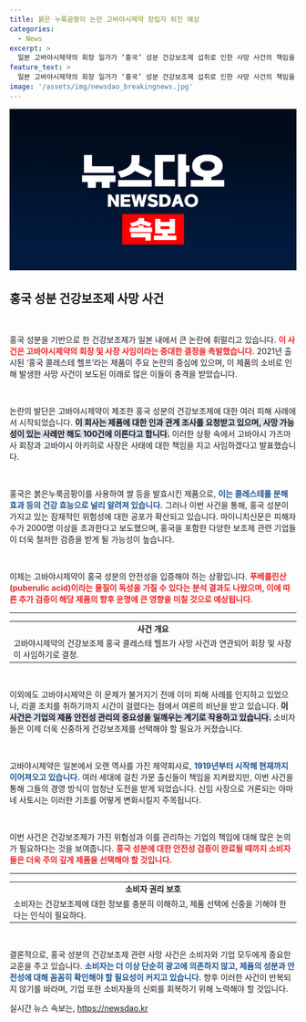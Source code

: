 ```yaml
---
title: 붉은 누룩곰팡이 논란 고바야시제약 창립자 퇴진 예상
categories:
  - News
excerpt: >
  일본 고바야시제약의 회장 일가가 ‘홍국’ 성분 건강보조제 섭취로 인한 사망 사건의 책임을 지고 사임합니다. 신임 사장에는 야마네 사토시 전무가 거론되며, 논란 속 피해 사례는 100명 이상으로 확인되었습니다.
feature_text: >
  일본 고바야시제약의 회장 일가가 ‘홍국’ 성분 건강보조제 섭취로 인한 사망 사건의 책임을 지고 사임합니다. 신임 사장에는 야마네 사토시 전무가 거론되며, 논란 속 피해 사례는 100명 이상으로 확인되었습니다.
image: '/assets/img/newsdao_breakingnews.jpg'
---
```


<p><img src="/assets/img/newsdao_breakingnews.jpg" alt="implanttips 속보" /></p>

<h2 data-ke-size="size26">홍국 성분 건강보조제 사망 사건</h2>

<p data-ke-size="size16">&nbsp;</p>

<p>홍국 성분을 기반으로 한 건강보조제가 일본 내에서 큰 논란에 휘말리고 있습니다. <b><span style="color: #ee2323;">이 사건은 고바야시제약의 회장 및 사장 사임이라는 중대한 결정을 촉발했습니다.</span></b> 2021년 출시된 ‘홍국 콜레스테 헬프’라는 제품이 주요 논란의 중심에 있으며, 이 제품의 소비로 인해 발생한 사망 사건이 보도된 이래로 많은 이들이 충격을 받았습니다.</p>

<p data-ke-size="size16">&nbsp;</p>

<p>논란의 발단은 고바야시제약이 제조한 홍국 성분의 건강보조제에 대한 여러 피해 사례에서 시작되었습니다. <b><span style="background-color: #21538527;">이 회사는 제품에 대한 인과 관계 조사를 요청받고 있으며, 사망 가능성이 있는 사례만 해도 100건에 이른다고 합니다.</span></b> 이러한 상황 속에서 고바야시 가즈마사 회장과 고바야시 아키히로 사장은 사태에 대한 책임을 지고 사임하겠다고 발표했습니다.</p>

<p data-ke-size="size16">&nbsp;</p>

<p>홍국은 붉은누룩곰팡이를 사용하여 쌀 등을 발효시킨 제품으로, <b><span style="color: #1a5490;">이는 콜레스테롤 분해 효과 등의 건강 효능으로 널리 알려져 있습니다.</span></b> 그러나 이번 사건을 통해, 홍국 성분이 가지고 있는 잠재적인 위험성에 대한 공포가 확산되고 있습니다. 마이니치신문은 피해자 수가 2000명 이상을 초과한다고 보도했으며, 홍국을 포함한 다양한 보조제 관련 기업들이 더욱 철저한 검증을 받게 될 가능성이 높습니다.</p>

<p data-ke-size="size16">&nbsp;</p>

<p>이제는 고바야시제약이 홍국 성분의 안전성을 입증해야 하는 상황입니다. <b><span style="color: #ee2323;">푸베룰린산(puberulic acid)이라는 물질이 독성을 가질 수 있다는 분석 결과도 나왔으며, 이에 따른 추가 검증이 해당 제품의 향후 운명에 큰 영향을 미칠 것으로 예상됩니다.</span></b></p>

<hr>

<table style="width: 100%; border-collapse: collapse; margin: 10px 0;">
    <tr>
        <td style="text-align: center; height: 17px;"><b>사건 개요</b></td>
    </tr>
    <tr>
        <td>고바야시제약의 건강보조제 홍국 콜레스테 헬프가 사망 사건과 연관되어 회장 및 사장이 사임하기로 결정.</td>
    </tr>
</table>

<p data-ke-size="size16">&nbsp;</p>

<p>이외에도 고바야시제약은 이 문제가 불거지기 전에 이미 피해 사례를 인지하고 있었으나, 리콜 조치를 취하기까지 시간이 걸렸다는 점에서 여론의 비난을 받고 있습니다. <b><span style="background-color: #21538527;">이 사건은 기업의 제품 안전성 관리의 중요성을 일깨우는 계기로 작용하고 있습니다.</span></b> 소비자들은 이제 더욱 신중하게 건강보조제를 선택해야 할 필요가 커졌습니다.</p>

<p data-ke-size="size16">&nbsp;</p>

<p>고바야시제약은 일본에서 오랜 역사를 가진 제약회사로, <b><span style="color: #1a5490;">1919년부터 시작해 현재까지 이어져오고 있습니다.</span></b> 여러 세대에 걸친 가문 출신들이 책임을 지켜왔지만, 이번 사건을 통해 그들의 경영 방식이 엄청난 도전을 받게 되었습니다. 신임 사장으로 거론되는 야마네 사토시는 이러한 기조를 어떻게 변화시킬지 주목됩니다. </p>

<p data-ke-size="size16">&nbsp;</p>

<p>이번 사건은 건강보조제가 가진 위험성과 이를 관리하는 기업의 책임에 대해 많은 논의가 필요하다는 것을 보여줍니다. <b><span style="color: #ee2323;">홍국 성분에 대한 안전성 검증이 완료될 때까지 소비자들은 더욱 주의 깊게 제품을 선택해야 할 것입니다.</span></b></p>

<hr>

<table style="width: 100%; border-collapse: collapse; margin: 10px 0;">
    <tr>
        <td style="text-align: center; height: 17px;"><b>소비자 권리 보호</b></td>
    </tr>
    <tr>
        <td>소비자는 건강보조제에 대한 정보를 충분히 이해하고, 제품 선택에 신중을 기해야 한다는 인식이 필요하다.</td>
    </tr>
</table>

<p data-ke-size="size16">&nbsp;</p>

<p>결론적으로, 홍국 성분의 건강보조제 관련 사망 사건은 소비자와 기업 모두에게 중요한 교훈을 주고 있습니다. <b><span style="color: #1a5490;">소비자는 더 이상 단순히 광고에 의존하지 않고, 제품의 성분과 안전성에 대해 꼼꼼히 확인해야 할 필요성이 커지고 있습니다.</span></b> 향후 이러한 사건이 반복되지 않기를 바라며, 기업 또한 소비자들의 신뢰를 회복하기 위해 노력해야 할 것입니다.</p>
실시간 뉴스 속보는, <a href="https://newsdao.kr" rel="dofollow">https://newsdao.kr</a>


